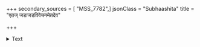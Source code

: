 +++
secondary_sources = [ "MSS_7782",]
jsonClass = "Subhaashita"
title = "एतज् जडाजडविवेचनमेतदेव"

+++

<details><summary>Text</summary>

एतज् जडाजडविवेचनमेतदेव क्षित्यादितत्त्वपरिशोधनकौशलं च।  
ज्ञानं च शैवमिदमागमकोटिलभ्यं मातुर्यदङ्घ्रियुगले निहितो मयात्मा॥
</details>
